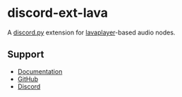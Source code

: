 # discord-ext-lava
A [discord.py](https://github.com/Rapptz/discord.py) extension for [lavaplayer](https://github.com/Walkyst/lavaplayer-fork)-based audio nodes.

## Support
- [Documentation](https://discord-ext-lava.readthedocs.io/)
- [GitHub](https://github.com/Axelware/discord-ext-lava)
- [Discord](https://discord.com/invite/w9f6NkQbde)
